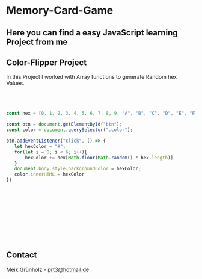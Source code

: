 # Memory-Card-Game

## Here you can find a easy JavaScript learning Project from me









<!-- First Project -->
## Color-Flipper Project





In this Project I worked with Array functions to generate Random hex Values.<br><br>
 <br><br>
 
 ```JavaScript
const hex = [0, 1, 2, 3, 4, 5, 6, 7, 8, 9, "A", "B", "C", "D", "E", "F"];

const btn = document.getElementById("btn");
const color = document.querySelector(".color");

btn.addEventListener("click", () => {
    let hexColor = "#";
    for(let i = 0; i < 6; i++){
        hexColor += hex[Math.floor(Math.random() * hex.length)]
    }
    document.body.style.backgroundColor = hexColor;
    color.innerHTML = hexColor
})
```



<br><br><br><br><br><br><br><br>


<!-- CONTACT -->
## Contact

Meik Grünholz -  prt3@hotmail.de






